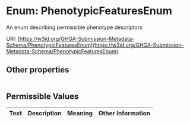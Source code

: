 
# Enum: PhenotypicFeaturesEnum


An enum describing permissible phenotype descriptors

URI: [https://w3id.org/GHGA-Submission-Metadata-Schema/PhenotypicFeaturesEnum](https://w3id.org/GHGA-Submission-Metadata-Schema/PhenotypicFeaturesEnum)


## Other properties

|  |  |  |
| --- | --- | --- |

## Permissible Values

| Text | Description | Meaning | Other Information |
| :--- | :---: | :---: | ---: |

